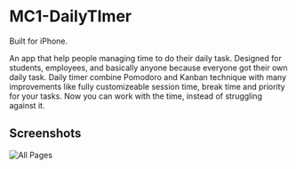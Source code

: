 # MC1-DailyTImer

Built for iPhone.

An app that help people managing time to do their daily task.
Designed for students, employees, and basically anyone because everyone got their own daily task. 
Daily timer combine Pomodoro and Kanban technique with many improvements like fully customizeable session time, break time and priority for your tasks.
Now you can work with the time, instead of struggling against it.

## Screenshots

![All Pages](https://ibb.co/sqVwRCZ)

